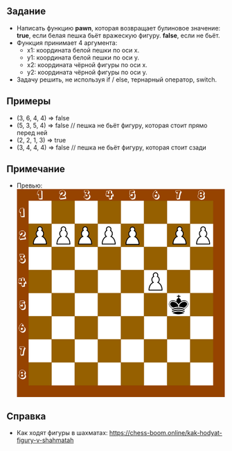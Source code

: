 ## Задание
- Написать функцию <b>pawn</b>, которая возвращает булиновое значение: <b>true</b>, если белая пешка бьёт вражескую фигуру. <b>false</b>, если не бьёт. 
- Функция принимает 4 аргумента:
    - x1: координата белой пешки по оси x.
    - y1: координата белой пешки по оси y.
    - x2: координата чёрной фигуры по оси x.
    - y2: координата чёрной фигуры по оси y.
- Задачу решить, не используя if / else, тернарный оператор, switch.

## Примеры
- (3, 6, 4, 4) => false
- (5, 3, 5, 4) => false // пешка не бьёт фигуру, которая стоит прямо перед ней
- (2, 2, 1, 3) => true
- (3, 4, 4, 4) => false // пешка не бьёт фигуру, которая стоит сзади

## Примечание
- Превью: ![превью](./preview.jpg)

## Справка
- Как ходят фигуры в шахматах: https://chess-boom.online/kak-hodyat-figury-v-shahmatah
